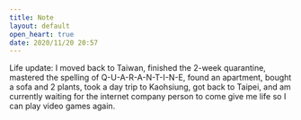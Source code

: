 ```yaml
---
title: Note
layout: default
open_heart: true
date: 2020/11/20 20:57
---
```


Life update: I moved back to Taiwan, finished the 2-week quarantine, mastered the spelling of Q-U-A-R-A-N-T-I-N-E, found an apartment, bought a sofa and 2 plants, took a day trip to Kaohsiung, got back to Taipei, and am currently waiting for the internet company person to come give me life so I can play video games again.
